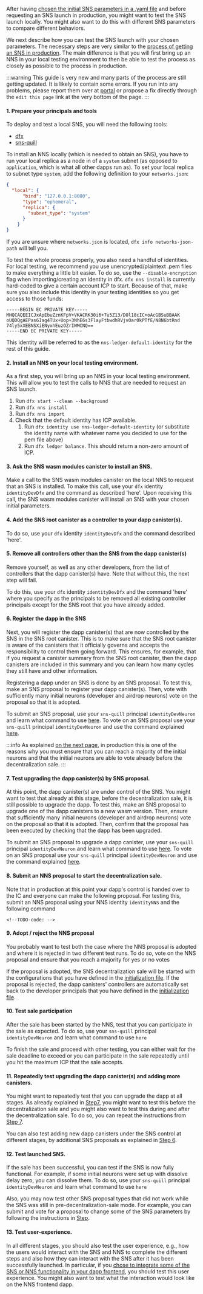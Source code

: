 <!--# Testing SNS Locally after Choosing Parameters-->


After having
[chosen the initial SNS parameters in a .yaml file](preparation.md)
and before requesting an SNS launch in production,
you might want to test the SNS launch locally.
You might also want to do this with different SNS parameters to compare different behaviors.

We next describe how you can test the SNS launch with your chosen parameters.
The necessary steps are very similar to the [process of getting an SNS in production](get-sns-production.md).
The main difference is that you will first bring up an NNS in your local testing
environment to then be able to test the process as closely as possible to the
process in production.

:::warning
This guide is very new and many parts of the process are still getting updated. It is likely to contain some errors.
If you run into any problems, please report them over at [portal](https://github.com/dfinity/portal/issues)
or propose a fix directly through the `edit this page` link at the very bottom of the page.
:::

#### 1. Prepare your principals and tools

To deploy and test a local SNS, you will need the following tools:

- [dfx](../../../build/install-upgrade-remove.mdx)
- [sns-quill](https://github.com/dfinity/sns-quill)

To install an NNS locally (which is needed to obtain an SNS), you have to run your local replica as a
node in of a `system` subnet (as opposed to `application`, which is what all other dapps run as).
To set your local replica to subnet type `system`, add the following definition to your `networks.json`:

``` json
{
  "local": {
      "bind": "127.0.0.1:8080",
      "type": "ephemeral",
      "replica": {
        "subnet_type": "system"
      }
    }
}
```
If you are unsure where `networks.json` is located, `dfx info networks-json-path` will tell you.

To test the whole process properly, you also need a handful of identities.
For local testing, we recommend you use unencrypted/plaintext .pem files to make everything a little bit easier.
To do so, use the `--disable-encryption` flag when importing/creating an identity in dfx.
`dfx nns install` is currently hard-coded to give a certain account ICP to start.
Because of that, make sure you also include this identity in your testing identities so you get access to those funds:
```
-----BEGIN EC PRIVATE KEY-----
MHQCAQEEICJxApEbuZznKFpV+VKACRK30i6+7u5Z13/DOl18cIC+oAcGBSuBBAAK
oUQDQgAEPas6Iag4TUx+Uop+3NhE6s3FlayFtbwdhRVjvOar0kPTfE/N8N6btRnd
74ly5xXEBNSXiENyxhEuzOZrIWMCNQ==
-----END EC PRIVATE KEY-----
```
This identity will be referred to as the `nns-ledger-default-identity` for the rest of this guide.

#### 2. Install an NNS on your local testing environment.
As a first step, you will bring up an NNS in your local testing environment. 
This will allow you to test the calls to NNS that are needed to request an SNS
launch.

1. Run `dfx start --clean --background`
2. Run `dfx nns install`
3. Run `dfx nns import`
4. Check that the default identity has ICP available.
    1. Run `dfx identity use nns-ledger-default-identity` (or substitute the identity name with whatever name you decided to use for the pem file above)
    2. Run `dfx ledger balance`. This should return a non-zero amount of ICP.

#### 3. Ask the SNS wasm modules canister to install an SNS.
Make a call to the SNS wasm modules canister on the local NNS 
to request that an SNS is installed.
To make this call, use your `dfx` identity `identityDevDfx` and
the command as described 'here'. <!--TODO-CLI/dfx-Link: -->
Upon receiving this call, the SNS wasm modules canister will install
an SNS with your chosen initial parameters.
<!--TODO-CLI/dfx-Link: once tooling is clear, make sure that here automatically
the .yaml file is used. If this is not the case, add the information how this 
can be ensured.-->

#### 4. Add the SNS root canister as a controller to your dapp canister(s).
To do so, use your `dfx` identity `identityDevDfx` and
the command described 'here'.
<!-- TODO: add this to CLI/dfx tool as need to learn SNS canisters -->

#### 5. Remove all controllers other than the SNS from the dapp canister(s)
Remove yourself, as well as any other developers,
from the list of controllers that the dapp canister(s) have.
Note that without this, the next step will fail.

To do this, use your `dfx` identity `identityDevDfx` and the command 'here'
where you specify as the principals to be removed all existing controller principals
except for the SNS root that you have already added.
<!--TODO-CLI/dfx-Link: should already exist in DFX -->

#### 6. Register the dapp in the SNS
Next, you will register the dapp canister(s) that are now controlled by the SNS
in the SNS root canister. This is to make sure that the SNS root canister
is aware of the canisters that it officially governs and accepts the responsibility
to control them going forward.
This ensures, for example, that if you request a canister summary from the
SNS root canister, then the dapp canisters are included in this summary and
you can learn how many cycles they still have and other information.

Registering a dapp under an SNS is done by an SNS proposal.
To test this, make an SNS proposal to register your dapp canister(s).
Then, vote with sufficiently many initial neurons (developer and airdrop
neurons) vote on the proposal so that it is adopted.

To submit an SNS proposal, use your `sns-quill` principal `identityDevNeuron`
and learn what command to use [here](https://github.com/dfinity/sns-quill#submit-a-proposal).
To vote on an SNS proposal use your `sns-quill` principal `identityDevNeuron`
and use the command explained [here](https://github.com/dfinity/sns-quill#vote-on-a-proposal).
<!-- TODO: SNS quill documentation to make proposal and link to it-->

:::info
As explained [on the next page](get-sns-production.md), in production this is one of the reasons
why you must ensure that you can reach a majority of the initial neurons and that the initial
neurons are able to vote already before the decentralization sale.
:::

#### 7. Test upgrading the dapp canister(s) by SNS proposal. 
At this point, the dapp canister(s) are under control of the SNS.
You might want to test that already at this stage, before the decentralization sale,
it is still possible to upgrade the dapp.
To test this, make an SNS proposal to upgrade one of the dapp canisters to
a new wasm version.
Then, ensure that sufficiently many initial neurons (developer and airdrop
neurons) vote on the proposal so that it is adopted.
Then, confirm that the proposal has been executed by checking that the dapp has been
upgraded.

To submit an SNS proposal to upgrade a dapp canister,
use your `sns-quill` principal `identityDevNeuron`
and learn what command to use [here](https://github.com/dfinity/sns-quill#submit-a-proposal).
To vote on an SNS proposal use your `sns-quill` principal `identityDevNeuron`
and use the command explained [here](https://github.com/dfinity/sns-quill#vote-on-a-proposal).
<!-- TODO: SNS quill documentation to make proposal and link to it-->


#### 8. Submit an NNS proposal to start the decentralization sale.
Note that in production at this point your dapp's control is handed over to the IC and everyone
can make the following proposal.
For testing this, submit an NNS proposal using your NNS identity `identityNNS`
and the following command
```
<!--TODO-code: --> 
``` 
#### 9. Adopt / reject the NNS proposal
You probably want to test both the case where the NNS proposal is adopted and where it is rejected
in two different test runs. 
To do so, vote on the NNS proposal and ensure that you reach a majority for yes or no votes
<!-- e.g., with `identityMajority` -->

If the proposal is adopted, the SNS decentralization sale will be
started with the configurations that you have defined in the
[initialization file](preparation.md).
If the proposal is rejected, the dapp canisters' controllers are automatically set
back to the developer principals that you
have defined in the [initialization file](preparation.md).

#### 10. Test sale participation
After the sale has been started by the NNS, test that you can participate in the sale
as expected.
To do so, use your `sns-quill` principal `identityDevNeuron`
and learn what command to use `here` <!-- TODO: SNS quill must allow sale participation.-->

To finish the sale and proceed with other testing, you can either wait for the sale 
deadline to exceed or you can participate in the sale repeatedly until you hit the
maximum ICP that the sale accepts.

#### 11. Repeatedly test upgrading the dapp canister(s) and adding more canisters.
You might want to repeatedly test that you can upgrade the dapp at all stages.
As already explained in [Step7](#7-test-upgrading-the-dapp-canisters-by-sns-proposal),
you might want to test this before the decentralization sale and you might also want to test this
during and after the decentralization sale.
To do so, you can repeat the instructions from
[Step 7](#7-test-upgrading-the-dapp-canisters-by-sns-proposal).

You can also test adding new dapp canisters under the SNS control at different stages,
by additional SNS proposals as explained in [Step 6](#6-register-the-dapp-in-the-sns).

#### 12. Test launched SNS.
If the sale has been successful, you can test if the SNS is now fully functional.
For example, if some initial neurons were set up with dissolve delay zero, you can dissolve them.
To do so, use your `sns-quill` principal `identityDevNeuron`
and learn what command to use `here` <!-- TODO: SNS quill documentation to use this neuron mnmt
command.-->

Also, you may now test other SNS proposal types that did not work while the SNS was still
in pre-decentralization-sale mode.
For example, you can submit and vote for a proposal to change some of the SNS parameters
by following the instructions in [Step](#7-test-upgrading-the-dapp-canisters-by-sns-proposal).

#### 13. Test user-experience.
In all different stages, you should also test the user experience, e.g., how the users would
interact with the SNS and NNS to complete the different steps and also how they can
interact with the SNS after it has been successfully launched.
In particular, if you [chose to integrate some of the SNS or NNS functionality in your dapp
frontend](../integrate-sns/frontend-integration.md), you should test this user experience. 
You might also want to test what the interaction would look like on the NNS frontend dapp.
<!-- TODO: Add explanation if this comes for free in the new testing env. or if you need
to do something extra to test this.-->

<!--TODO-code: Would be good to test, but I think would require a dfx call to add new wasm
to SNS-W, otherwise this is complicated?
#### 10. Repeatedly test upgrading the SNS canister(s)
Finally, if there are new blessed deployments of the SNS canisters, you can
upgrade the SNS canisters by an SNS proposal.
To make such a proposal, you can use the following dfx command:
-->

